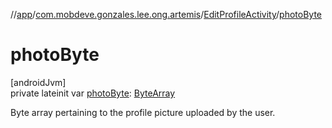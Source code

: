 //[app](../../../index.md)/[com.mobdeve.gonzales.lee.ong.artemis](../index.md)/[EditProfileActivity](index.md)/[photoByte](photo-byte.md)

# photoByte

[androidJvm]\
private lateinit var [photoByte](photo-byte.md): [ByteArray](https://kotlinlang.org/api/latest/jvm/stdlib/kotlin/-byte-array/index.html)

Byte array pertaining to the profile picture uploaded by the user.
